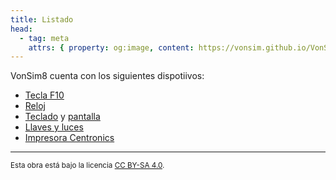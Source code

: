 ```yaml
---
title: Listado
head:
  - tag: meta
    attrs: { property: og:image, content: https://vonsim.github.io/VonSim8/docs/og/io/devices.png }
---
```


VonSim8 cuenta con los siguientes dispotiivos:

- [Tecla F10](/VonSim8/docs/io/devices/f10/)
- [Reloj](/VonSim8/docs/io/devices/clock/)
- [Teclado](/VonSim8/docs/io/devices/keyboard/) y [pantalla](/VonSim8/docs/io/devices/screen/)
- [Llaves y luces](/VonSim8/docs/io/devices/switches-and-leds/)
- [Impresora Centronics](/VonSim8/docs/io/devices/printer/)

---

<small>Esta obra está bajo la licencia <a target="_blank" rel="license noopener noreferrer" href="http://creativecommons.org/licenses/by-sa/4.0/">CC BY-SA 4.0</a>.</small>
